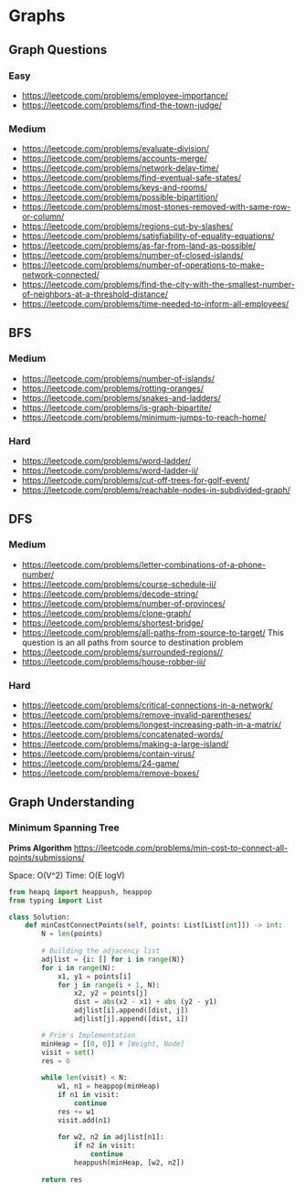 # Graphs


## Graph Questions
### Easy
- https://leetcode.com/problems/employee-importance/
- https://leetcode.com/problems/find-the-town-judge/

### Medium
- https://leetcode.com/problems/evaluate-division/
- https://leetcode.com/problems/accounts-merge/
- https://leetcode.com/problems/network-delay-time/
- https://leetcode.com/problems/find-eventual-safe-states/
- https://leetcode.com/problems/keys-and-rooms/
- https://leetcode.com/problems/possible-bipartition/
- https://leetcode.com/problems/most-stones-removed-with-same-row-or-column/
- https://leetcode.com/problems/regions-cut-by-slashes/
- https://leetcode.com/problems/satisfiability-of-equality-equations/
- https://leetcode.com/problems/as-far-from-land-as-possible/
- https://leetcode.com/problems/number-of-closed-islands/
- https://leetcode.com/problems/number-of-operations-to-make-network-connected/
- https://leetcode.com/problems/find-the-city-with-the-smallest-number-of-neighbors-at-a-threshold-distance/
- https://leetcode.com/problems/time-needed-to-inform-all-employees/

## BFS
### Medium
- https://leetcode.com/problems/number-of-islands/
- https://leetcode.com/problems/rotting-oranges/
- https://leetcode.com/problems/snakes-and-ladders/
- https://leetcode.com/problems/is-graph-bipartite/
- https://leetcode.com/problems/minimum-jumps-to-reach-home/

### Hard
- https://leetcode.com/problems/word-ladder/
- https://leetcode.com/problems/word-ladder-ii/
- https://leetcode.com/problems/cut-off-trees-for-golf-event/
- https://leetcode.com/problems/reachable-nodes-in-subdivided-graph/

## DFS

### Medium
- https://leetcode.com/problems/letter-combinations-of-a-phone-number/
- https://leetcode.com/problems/course-schedule-ii/
- https://leetcode.com/problems/decode-string/
- https://leetcode.com/problems/number-of-provinces/
- https://leetcode.com/problems/clone-graph/
- https://leetcode.com/problems/shortest-bridge/
- https://leetcode.com/problems/all-paths-from-source-to-target/
This question is an all paths from source to destination problem
- https://leetcode.com/problems/surrounded-regions//
- https://leetcode.com/problems/house-robber-iii/

### Hard
- https://leetcode.com/problems/critical-connections-in-a-network/
- https://leetcode.com/problems/remove-invalid-parentheses/
- https://leetcode.com/problems/longest-increasing-path-in-a-matrix/
- https://leetcode.com/problems/concatenated-words/
- https://leetcode.com/problems/making-a-large-island/
- https://leetcode.com/problems/contain-virus/
- https://leetcode.com/problems/24-game/
- https://leetcode.com/problems/remove-boxes/

## Graph Understanding

### Minimum Spanning Tree

**Prims Algorithm**
https://leetcode.com/problems/min-cost-to-connect-all-points/submissions/

Space: O(V^2)
Time: O(E logV)

```python
from heapq import heappush, heappop
from typing import List

class Solution:
    def minCostConnectPoints(self, points: List[List[int]]) -> int:
        N = len(points)
        
        # Building the adjacency list
        adjlist = {i: [] for i in range(N)}
        for i in range(N):
            x1, y1 = points[i]
            for j in range(i + 1, N):
                x2, y2 = points[j]
                dist = abs(x2 - x1) + abs (y2 - y1)
                adjlist[i].append([dist, j])
                adjlist[j].append([dist, i])

        # Prim's Implementation
        minHeap = [[0, 0]] # [Weight, Node]
        visit = set()
        res = 0
        
        while len(visit) < N:
            w1, n1 = heappop(minHeap)
            if n1 in visit:
                continue
            res += w1
            visit.add(n1)
            
            for w2, n2 in adjlist[n1]:
                if n2 in visit:
                    continue
                heappush(minHeap, [w2, n2])
        
        return res
```